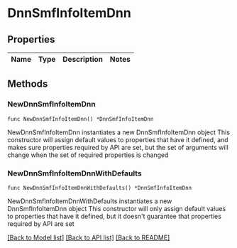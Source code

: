 # DnnSmfInfoItemDnn

## Properties

Name | Type | Description | Notes
------------ | ------------- | ------------- | -------------

## Methods

### NewDnnSmfInfoItemDnn

`func NewDnnSmfInfoItemDnn() *DnnSmfInfoItemDnn`

NewDnnSmfInfoItemDnn instantiates a new DnnSmfInfoItemDnn object
This constructor will assign default values to properties that have it defined,
and makes sure properties required by API are set, but the set of arguments
will change when the set of required properties is changed

### NewDnnSmfInfoItemDnnWithDefaults

`func NewDnnSmfInfoItemDnnWithDefaults() *DnnSmfInfoItemDnn`

NewDnnSmfInfoItemDnnWithDefaults instantiates a new DnnSmfInfoItemDnn object
This constructor will only assign default values to properties that have it defined,
but it doesn't guarantee that properties required by API are set


[[Back to Model list]](../README.md#documentation-for-models) [[Back to API list]](../README.md#documentation-for-api-endpoints) [[Back to README]](../README.md)


